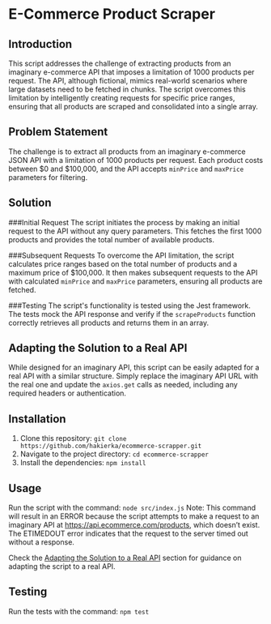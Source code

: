 # E-Commerce Product Scraper


## Introduction

This script addresses the challenge of extracting products from an imaginary e-commerce API that imposes a limitation of 1000 products per request. The API, although fictional, mimics real-world scenarios where large datasets need to be fetched in chunks. The script overcomes this limitation by intelligently creating requests for specific price ranges, ensuring that all products are scraped and consolidated into a single array.

## Problem Statement

The challenge is to extract all products from an imaginary e-commerce JSON API with a limitation of 1000 products per request. Each product costs between $0 and $100,000, and the API accepts `minPrice` and `maxPrice` parameters for filtering.

## Solution

###Initial Request
The script initiates the process by making an initial request to the API without any query parameters. This fetches the first 1000 products and provides the total number of available products.

###Subsequent Requests
To overcome the API limitation, the script calculates price ranges based on the total number of products and a maximum price of $100,000. It then makes subsequent requests to the API with calculated `minPrice` and `maxPrice` parameters, ensuring all products are fetched.

###Testing
The script's functionality is tested using the Jest framework. The tests mock the API response and verify if the `scrapeProducts` function correctly retrieves all products and returns them in an array.

## Adapting the Solution to a Real API

While designed for an imaginary API, this script can be easily adapted for a real API with a similar structure. Simply replace the imaginary API URL with the real one and update the `axios.get` calls as needed, including any required headers or authentication.

## Installation

1. Clone this repository: `git clone https://github.com/hakierka/ecommerce-scrapper.git`
2. Navigate to the project directory: `cd ecommerce-scrapper`
3. Install the dependencies: `npm install`

## Usage

Run the script with the command: `node src/index.js`
Note: This command will result in an ERROR because the script attempts to make a request to an imaginary API at https://api.ecommerce.com/products, which doesn’t exist. The ETIMEDOUT error indicates that the request to the server timed out without a response.

Check the [Adapting the Solution to a Real API](##adapting-the-solution-to-a-Real-API) section for guidance on adapting the script to a real API.

## Testing

Run the tests with the command: `npm test`

